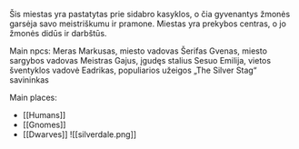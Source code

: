 Šis miestas yra pastatytas prie sidabro kasyklos, o čia gyvenantys žmonės garsėja savo meistriškumu ir pramone. Miestas yra prekybos centras, o jo žmonės didūs ir darbštūs.

Main npcs:
Meras Markusas, miesto vadovas
Šerifas Gvenas, miesto sargybos vadovas
Meistras Gajus, įgudęs stalius
Sesuo Emilija, vietos šventyklos vadovė
Eadrikas, populiarios užeigos „The Silver Stag“ savininkas

Main places:





-   [[Humans]]
-   [[Gnomes]]
-   [[Dwarves]]
![[silverdale.png]]